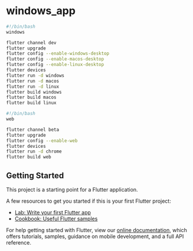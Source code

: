 # windows_app

```bash
#!/bin/bash
windows

flutter channel dev  
flutter upgrade  
flutter config --enable-windows-desktop  
flutter config --enable-macos-desktop  
flutter config --enable-linux-desktop  
flutter devices  
flutter run -d windows
flutter run -d macos
flutter run -d linux
flutter build windows
flutter build macos
flutter build linux

```

```bash
#!/bin/bash
web

flutter channel beta  
flutter upgrade  
flutter config --enable-web  
flutter devices  
flutter run -d chrome  
flutter build web  

```

## Getting Started

This project is a starting point for a Flutter application.

A few resources to get you started if this is your first Flutter project:

- [Lab: Write your first Flutter app](https://flutter.dev/docs/get-started/codelab)
- [Cookbook: Useful Flutter samples](https://flutter.dev/docs/cookbook)

For help getting started with Flutter, view our
[online documentation](https://flutter.dev/docs), which offers tutorials,
samples, guidance on mobile development, and a full API reference.
